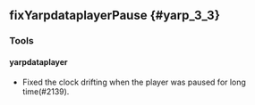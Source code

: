 fixYarpdataplayerPause {#yarp_3_3}
----------------------

### Tools

#### yarpdataplayer

* Fixed the clock drifting when the player was paused for long time(#2139).
